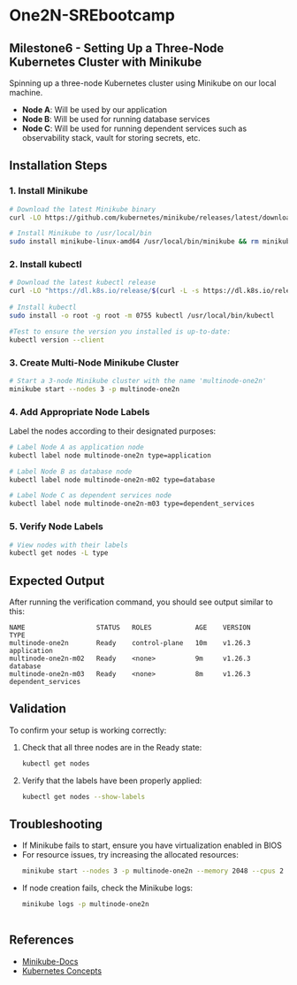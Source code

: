# One2N-SREbootcamp

## Milestone6 - Setting Up a Three-Node Kubernetes Cluster with Minikube



Spinning up a three-node Kubernetes cluster using Minikube on our local machine.  

* **Node A**: Will be used by our application
* **Node B**: Will be used for running database services
* **Node C**: Will be used for running dependent services such as observability stack, vault for storing secrets, etc.



## Installation Steps

### 1. Install Minikube

```bash
# Download the latest Minikube binary
curl -LO https://github.com/kubernetes/minikube/releases/latest/download/minikube-linux-amd64

# Install Minikube to /usr/local/bin
sudo install minikube-linux-amd64 /usr/local/bin/minikube && rm minikube-linux-amd64
```

### 2. Install kubectl

```bash
# Download the latest kubectl release
curl -LO "https://dl.k8s.io/release/$(curl -L -s https://dl.k8s.io/release/stable.txt)/bin/linux/amd64/kubectl"
   
# Install kubectl
sudo install -o root -g root -m 0755 kubectl /usr/local/bin/kubectl

#Test to ensure the version you installed is up-to-date:
kubectl version --client
```

### 3. Create Multi-Node Minikube Cluster

```bash
# Start a 3-node Minikube cluster with the name 'multinode-one2n'
minikube start --nodes 3 -p multinode-one2n

```

### 4. Add Appropriate Node Labels

Label the nodes according to their designated purposes:

```bash
# Label Node A as application node
kubectl label node multinode-one2n type=application

# Label Node B as database node
kubectl label node multinode-one2n-m02 type=database

# Label Node C as dependent services node
kubectl label node multinode-one2n-m03 type=dependent_services
```

### 5. Verify Node Labels

```bash
# View nodes with their labels
kubectl get nodes -L type
```

## Expected Output

After running the verification command, you should see output similar to this:

```
NAME                  STATUS   ROLES           AGE    VERSION        TYPE
multinode-one2n       Ready    control-plane   10m    v1.26.3        application
multinode-one2n-m02   Ready    <none>          9m     v1.26.3        database
multinode-one2n-m03   Ready    <none>          8m     v1.26.3        dependent_services
```

## Validation

To confirm your setup is working correctly:

1. Check that all three nodes are in the Ready state:
   ```bash
   kubectl get nodes
   ```

2. Verify that the labels have been properly applied:
   ```bash
   kubectl get nodes --show-labels
   ```

## Troubleshooting

- If Minikube fails to start, ensure you have virtualization enabled in BIOS
- For resource issues, try increasing the allocated resources:
  ```bash
  minikube start --nodes 3 -p multinode-one2n --memory 2048 --cpus 2
  ```
- If node creation fails, check the Minikube logs:
  ```bash
  minikube logs -p multinode-one2n
 

## References

- [Minikube-Docs](https://minikube.sigs.k8s.io/docs/)
- [Kubernetes Concepts](https://container.training/kube-selfpaced.yml.html)
